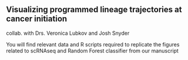 ## Visualizing programmed lineage trajectories at cancer initiation
collab. with Drs. Veronica Lubkov and Josh Snyder


You will find relevant data and R scripts required to replicate the figures related to scRNAseq and Random Forest classifier from our manuscript
